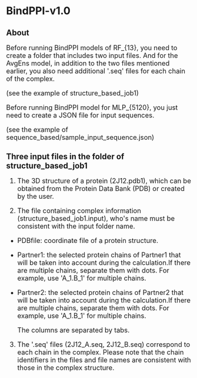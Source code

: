 # BindPPI-v1.0
## About
<font size=4> 
  
Before running BindPPI models of RF_{13}, you need to create a folder that includes two input files. And for the AvgEns model, in addition to the two files mentioned earlier, you also need additional '.seq' files for each chain of the complex.

(see the example of structure_based_job1)

Before running BindPPI model for MLP_{5120}, you just need to create a JSON file for input sequences.

(see the example of sequence_based/sample_input_sequence.json)
  
</font>

## Three input files in the folder of structure_based_job1
<font size=4> 

1. The 3D structure of a protein (2J12.pdb1), which can be obtained from the Protein Data Bank (PDB) or created by the user.

2. The file containing complex information (structure_based_job1.input), who's name must be consistent with the input folder name.

- PDBfile: coordinate file of a protein structure.
- Partner1: the selected protein chains of Partner1 that will be taken into account during the calculation.If there are multiple chains, separate them with dots. For example, use 'A_1.B_1' for multiple chains.
- Partner2: the selected protein chains of Partner2 that will be taken into account during the calculation.If there are multiple chains, separate them with dots. For example, use 'A_1.B_1' for multiple chains.

  The columns are separated by tabs.

3. The '.seq' files (2J12_A.seq, 2J12_B.seq) correspond to each chain in the complex. Please note that the chain identifiers in the files and file names are consistent with those in the complex structure.

</font>


